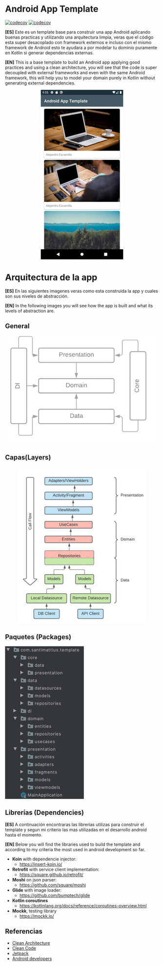 # Android App Template

[![codecov](https://codecov.io/gh/santimattius/android-arch-template/branch/master/graph/badge.svg?token=7ITWBL56NJ)](https://codecov.io/gh/santimattius/android-arch-template) [![codecov](https://www.travis-ci.com/santimattius/android-arch-template.svg?token=P7xvicFZMo2reEHHNuJS&branch=master)](https://www.travis-ci.com/santimattius/android-arch-template)

**[ES]** Este es un template base para construir una app Android aplicando buenas practicas y utilizando una arquitectura limpia, veras que el código esta super desacoplado con framework externos e incluso con el mismo framework de Android esto te ayudara a por modelar tu dominio puramente en Kotlin si generar dependencias externas.

**[EN]** This is a base template to build an Android app applying good practices and using a clean architecture, you will see that the code is super decoupled with external frameworks and even with the same Android framework, this will help you to model your domain purely in Kotlin without generating external dependencies.

<p align="center">
  <img src="https://github.com/santimattius/android-arch-template/blob/readme_start/screenshoot/android-clean-arch-capture.png?raw=true" alt="App Capture"/>
</p>


# Arquitectura de la app

**[ES]** En las siguientes imagenes veras como esta construida la app y cuales son sus niveles de abstracción.

**[EN]** In the following images you will see how the app is built and what its levels of abstraction are.

## General

<p align="center">
  <img src="https://github.com/santimattius/android-arch-template/blob/readme_start/screenshoot/android-clean-arch-general.png?raw=true" alt="general architecture"/>
</p>

## Capas(Layers)
<p align="center">
  <img src="https://github.com/santimattius/android-arch-template/blob/readme_start/screenshoot/android-clean-arch-layers.png?raw=true" alt="architecture layers"/>
</p>

## Paquetes (Packages)

<p align="left">
  <img src="https://github.com/santimattius/android-arch-template/blob/readme_start/screenshoot/android-clean-arch-packages.png?raw=true" alt="Project packages"/>
</p>

## Librerías (Dependencies)

**[ES]** A continuación encontraras las librerías utilizas para construir el template y segun mi criterio las mas utilizadas en el desarrollo android hasta el momento.

**[EN]** Below you will find the libraries used to build the template and according to my criteria the most used in android development so far.

- **Koin** with dependencie injector: 
  - https://insert-koin.io/
- **Retrofit** with service client implementation: 
  - https://square.github.io/retrofit/
- **Moshi** on json parser:
  - https://github.com/square/moshi
- **Glide** with image loader:
  - https://github.com/bumptech/glide
- **Kotlin coroutines**
  - https://kotlinlang.org/docs/reference/coroutines-overview.html
- **Mockk**, testing library
  - https://mockk.io/  

## Referencias

 - [Clean Architecture](https://blog.cleancoder.com/uncle-bob/2012/08/13/the-clean-architecture.html)
 - [Clean Code](https://blog.cleancoder.com/)
 - [Jetpack](https://developer.android.com/jetpack?gclid=CjwKCAjw7diEBhB-EiwAskVi13xJGdb6SCxqntF3pNt6JQ4ulvEQsB9JelBK2OIG5P0cePTCcsOksBoCk1sQAvD_BwE&gclsrc=aw.ds)
 - [Android developers](https://developer.android.com/)
